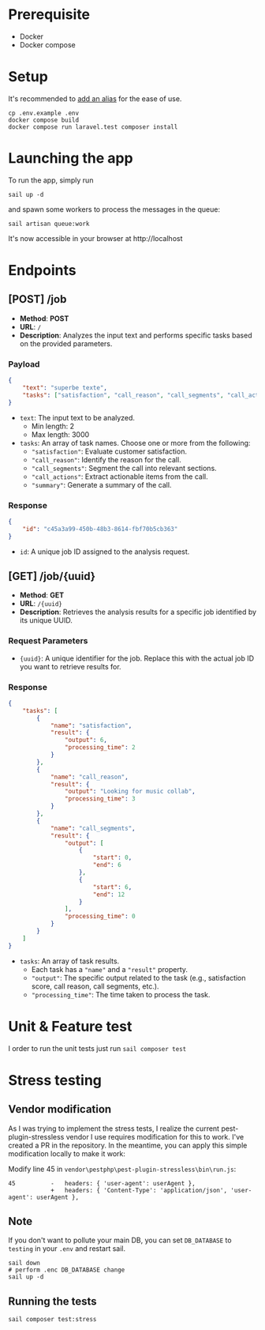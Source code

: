 # Prerequisite
- Docker
- Docker compose
# Setup

It's recommended to [add an alias](https://laravel.com/docs/10.x/sail#configuring-a-shell-alias) for the ease of use.

```
cp .env.example .env
docker compose build
docker compose run laravel.test composer install
```


# Launching the app

To run the app, simply run
```
sail up -d
```
and spawn some workers to process the messages in the queue:
```
sail artisan queue:work
```

It's now accessible in your browser at http://localhost

# Endpoints

## [POST] /job

- **Method**: **POST**
- **URL**: `/`
- **Description**: Analyzes the input text and performs specific tasks based on the provided parameters.

### Payload
```json
{
    "text": "superbe texte",
    "tasks": ["satisfaction", "call_reason", "call_segments", "call_actions", "satisfaction", "summary"]
}
```

- `text`: The input text to be analyzed.
    - Min length: 2
    - Max length: 3000
- `tasks`: An array of task names. Choose one or more from the following:
    - `"satisfaction"`: Evaluate customer satisfaction.
    - `"call_reason"`: Identify the reason for the call.
    - `"call_segments"`: Segment the call into relevant sections.
    - `"call_actions"`: Extract actionable items from the call.
    - `"summary"`: Generate a summary of the call.

### Response

```json
{
    "id": "c45a3a99-450b-48b3-8614-fbf70b5cb363"
}
```

- `id`: A unique job ID assigned to the analysis request.

## [GET] /job/{uuid}

- **Method**: **GET**
- **URL**: `/{uuid}`
- **Description**: Retrieves the analysis results for a specific job identified by its unique UUID.

### Request Parameters

- `{uuid}`: A unique identifier for the job. Replace this with the actual job ID you want to retrieve results for.

### Response

```json
{
    "tasks": [
        {
            "name": "satisfaction",
            "result": {
                "output": 6,
                "processing_time": 2
            }
        },
        {
            "name": "call_reason",
            "result": {
                "output": "Looking for music collab",
                "processing_time": 3
            }
        },
        {
            "name": "call_segments",
            "result": {
                "output": [
                    {
                        "start": 0,
                        "end": 6
                    },
                    {
                        "start": 6,
                        "end": 12
                    }
                ],
                "processing_time": 0
            }
        }
    ]
}
```

- `tasks`: An array of task results.
    - Each task has a `"name"` and a `"result"` property.
    - `"output"`: The specific output related to the task (e.g., satisfaction score, call reason, call segments, etc.).
    - `"processing_time"`: The time taken to process the task.

# Unit & Feature test

I order to run the unit tests just run `sail composer test`

# Stress testing

## Vendor modification
As I was trying to implement the stress tests, I realize the current pest-plugin-stressless vendor I use requires modification for this to work. I've created a PR in the repository. In the meantime, you can apply this simple modification locally to make it work:

Modify line 45 in `vendor\pestphp\pest-plugin-stressless\bin\run.js`:
```
45          -   headers: { 'user-agent': userAgent },
            +   headers: { 'Content-Type': 'application/json', 'user-agent': userAgent },
```

## Note
If you don't want to pollute your main DB, you can set `DB_DATABASE` to `testing` in your `.env` and restart sail.

```
sail down
# perform .enc DB_DATABASE change
sail up -d
```
## Running the tests
```
sail composer test:stress
```
